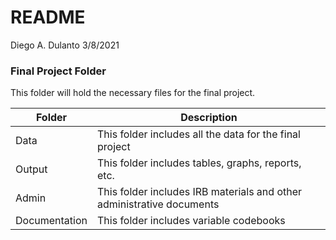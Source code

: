 README
================
Diego A. Dulanto
3/8/2021

### Final Project Folder

This folder will hold the necessary files for the final project.

| Folder        | Description                                                           |
|---------------|-----------------------------------------------------------------------|
| Data          | This folder includes all the data for the final project               |
| Output        | This folder includes tables, graphs, reports, etc.                    |
| Admin         | This folder includes IRB materials and other administrative documents |
| Documentation | This folder includes variable codebooks                               |
